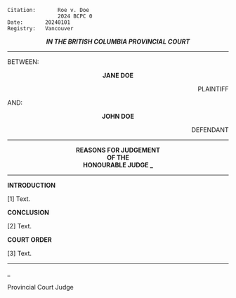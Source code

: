 	Citation:       Roe v. Doe
                	2024 BCPC 0
	Date:		20240101
	Registry:	Vancouver

<p align="center"><b><i>
				IN THE BRITISH COLUMBIA PROVINCIAL COURT
</b></i>

---

BETWEEN:
<p align="center"><b>		JANE DOE				</b>
<p align="right">		PLAINTIFF
<p>				AND:
<p align="center"><b>		JOHN DOE			</b>
<p align="right">		DEFENDANT

---
	
<p align="center"><b>		
				REASONS FOR JUDGEMENT
<br>				OF THE
<br>				HONOURABLE JUDGE _

</b>

---

**INTRODUCTION**

[1] Text.

**CONCLUSION**

[2] Text.

**COURT ORDER**

[3] Text.

---

_
	
Provincial Court Judge

